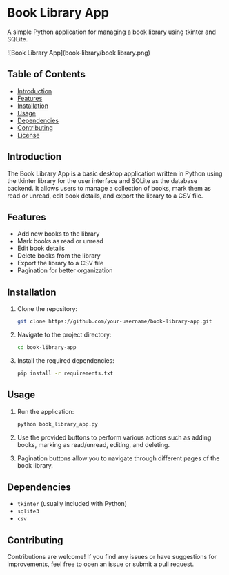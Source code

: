 # Book Library App

A simple Python application for managing a book library using tkinter and SQLite.

![Book Library App](book-library/book library.png)


## Table of Contents

- [Introduction](#introduction)
- [Features](#features)
- [Installation](#installation)
- [Usage](#usage)
- [Dependencies](#dependencies)
- [Contributing](#contributing)
- [License](#license)

## Introduction

The Book Library App is a basic desktop application written in Python using the tkinter library for the user interface and SQLite as the database backend. It allows users to manage a collection of books, mark them as read or unread, edit book details, and export the library to a CSV file.

## Features

- Add new books to the library
- Mark books as read or unread
- Edit book details
- Delete books from the library
- Export the library to a CSV file
- Pagination for better organization

## Installation

1. Clone the repository:

   ```bash
   git clone https://github.com/your-username/book-library-app.git
   ```

2. Navigate to the project directory:

   ```bash
   cd book-library-app
   ```

3. Install the required dependencies:

   ```bash
   pip install -r requirements.txt
   ```

## Usage

1. Run the application:

   ```bash
   python book_library_app.py
   ```

2. Use the provided buttons to perform various actions such as adding books, marking as read/unread, editing, and deleting.

3. Pagination buttons allow you to navigate through different pages of the book library.

## Dependencies

- `tkinter` (usually included with Python)
- `sqlite3`
- `csv`

## Contributing

Contributions are welcome! If you find any issues or have suggestions for improvements, feel free to open an issue or submit a pull request.
